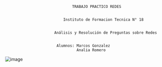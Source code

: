                                   TRABAJO PRACTICO REDES
                             
                             
                              Instituto de Formacion Tecnica N° 18


                          Análisis y Resolución de Preguntas sobre Redes


                           Alumnos: Marcos Gonzalez
                                    Analia Romero


![image](https://github.com/user-attachments/assets/9423c619-238a-4684-ad19-f4de100eef74)


